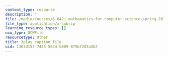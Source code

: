 ```yaml
---
content_type: resource
description: ''
file: /media/courses/6-042j-mathematics-for-computer-science-spring-2015/1363d15374455044b669875bf2d5a3b2_ALn1McUXg-c.vtt
file_type: application/x-subrip
learning_resource_types: []
ocw_type: OCWFile
resourcetype: Other
title: 3play caption file
uid: 1363d153-7445-5044-b669-875bf2d5a3b2
---
```

